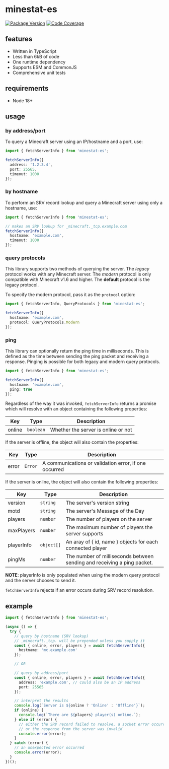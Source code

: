 # minestat-es

[![Package Version](https://badge.fury.io/js/minestat-es.svg?2)](https://www.npmjs.com/package/minestat-es)
[![Code Coverage](https://codecov.io/gh/ayan4m1/minestat-es/branch/main/graph/badge.svg?token=UKTTU7XNAM)](https://codecov.io/gh/ayan4m1/minestat-es)

## features

- Written in TypeScript
- Less than 6kB of code
- One runtime dependency
- Supports ESM and CommonJS
- Comprehensive unit tests

## requirements

- Node 18+

## usage

### by address/port

To query a Minecraft server using an IP/hostname and a port, use:

```ts
import { fetchServerInfo } from 'minestat-es';

fetchServerInfo({
  address: '1.2.3.4',
  port: 25565,
  timeout: 1000
});
```

### by hostname

To perform an SRV record lookup and query a Minecraft server using only a hostname, use:

```ts
import { fetchServerInfo } from 'minestat-es';

// makes an SRV lookup for _minecraft._tcp.example.com
fetchServerInfo({
  hostname: 'example.com',
  timeout: 1000
});
```

### query protocols

This library supports two methods of querying the server. The _legacy_ protocol works with any Minecraft server. The _modern_ protocol is only compatible with Minecraft v1.6 and higher. The **default** protocol is the legacy protocol.

To specify the modern protocol, pass it as the `protocol` option:

```ts
import { fetchServerInfo, QueryProtocols } from 'minestat-es';

fetchServerInfo({
  hostname: 'example.com',
  protocol: QueryProtocols.Modern
});
```

### ping

This library can optionally return the ping time in milliseconds. This is defined as the time between sending the ping packet and receiving a response. Pinging is possible for both legacy and modern query protocols.

```ts
import { fetchServerInfo } from 'minestat-es';

fetchServerInfo({
  hostname: 'example.com',
  ping: true
});
```

Regardless of the way it was invoked, `fetchServerInfo` returns a promise which will resolve with an object containing the following properties:

| Key    | Type      | Description                         |
| ------ | --------- | ----------------------------------- |
| online | `boolean` | Whether the server is online or not |

If the server is offline, the object will also contain the properties:

| Key   | Type    | Description                                           |
| ----- | ------- | ----------------------------------------------------- |
| error | `Error` | A communications or validation error, if one occurred |

If the server is online, the object will also contain the following properties:

| Key        | Type       | Description                                                             |
| ---------- | ---------- | ----------------------------------------------------------------------- |
| version    | `string`   | The server's version string                                             |
| motd       | `string`   | The server's Message of the Day                                         |
| players    | `number`   | The number of players on the server                                     |
| maxPlayers | `number`   | The maximum number of players the server supports                       |
| playerInfo | `object[]` | An aray of { id, name } objects for each connected player               |
| pingMs     | `number`   | The number of milliseconds between sending and receiving a ping packet. |

**NOTE**: playerInfo is only populated when using the modern query protocol and the server chooses to send it.

`fetchServerInfo` rejects if an error occurs during SRV record resolution.

## example

```ts
import { fetchServerInfo } from 'minestat-es';

(async () => {
  try {
    // query by hostname (SRV lookup)
    // _minecraft._tcp. will be prepended unless you supply it
    const { online, error, players } = await fetchServerInfo({
      hostname: 'mc.example.com'
    });

    // OR

    // query by address/port
    const { online, error, players } = await fetchServerInfo({
      address: 'example.com', // could also be an IP address
      port: 25565
    });

    // interpret the results
    console.log(`Server is ${online ? 'Online' : 'Offline'}`);
    if (online) {
      console.log(`There are ${players} player(s) online.`);
    } else if (error) {
      // either the SRV record failed to resolve, a socket error occurred,
      // or the response from the server was invalid
      console.error(error);
    }
  } catch (error) {
    // an unexpected error occurred
    console.error(error);
  }
})();
```
